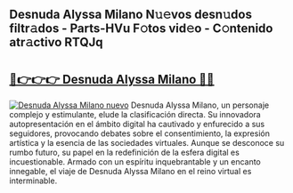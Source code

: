 ## Desnuda Alyssa Milano N𝚞𝚎vos desn𝚞dos filtr𝚊dos - Parts-HVu F𝚘tos vid𝚎o - C𝚘ntenido atr𝚊ctivo RTQJq

# <h2><a href="http://mba19cc.tromn.icu/?c=Desnuda+Alyssa+Milano">🔗👉👉👉 Desnuda Alyssa Milano 🔗🔗</a></h2>

[![Desnuda Alyssa Milano nuevo](https://i.imgur.com/pEAQMta.gif)](http://mba19cc.tromn.icu/?c=Desnuda+Alyssa+Milano)
Desnuda Alyssa Milano, un personaje complejo y estimulante, elude la clasificación directa. Su innovadora autopresentación en el ámbito digital ha cautivado y enfurecido a sus seguidores, provocando debates sobre el consentimiento, la expresión artística y la esencia de las sociedades virtuales. Aunque se desconoce su rumbo futuro, su papel en la redefinición de la esfera digital es incuestionable. Armado con un espíritu inquebrantable y un encanto innegable, el viaje de Desnuda Alyssa Milano en el reino virtual es interminable.
